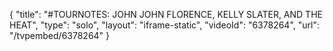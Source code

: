 {
    "title": "#TOURNOTES: JOHN JOHN FLORENCE, KELLY SLATER, AND THE HEAT",
    "type": "solo",
    "layout": "iframe-static",
    "videoId": "6378264",
    "url": "\/tvpembed\/6378264"
}